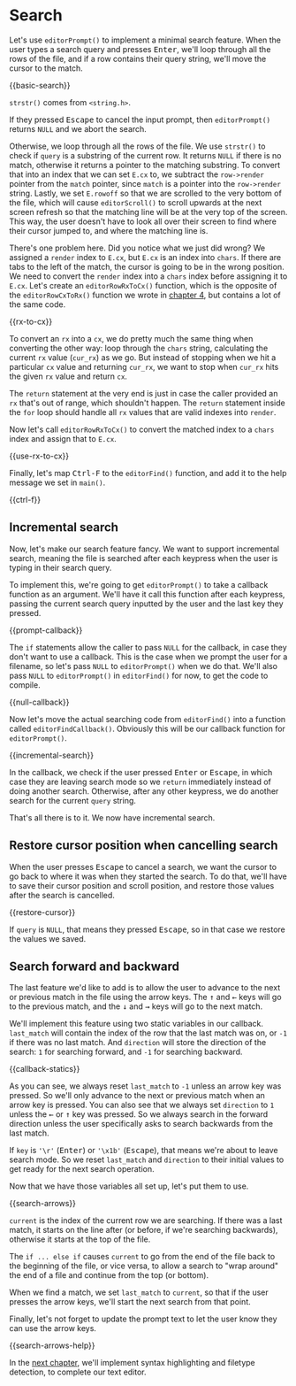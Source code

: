# Search

Let's use `editorPrompt()` to implement a minimal search feature. When the user
types a search query and presses <kbd>Enter</kbd>, we'll loop through all the
rows of the file, and if a row contains their query string, we'll move the
cursor to the match.

{{basic-search}}

`strstr()` comes from `<string.h>`.

If they pressed <kbd>Escape</kbd> to cancel the input prompt, then
`editorPrompt()` returns `NULL` and we abort the search.

Otherwise, we loop through all the rows of the file. We use `strstr()` to check
if `query` is a substring of the current row. It returns `NULL` if there is no
match, otherwise it returns a pointer to the matching substring. To convert
that into an index that we can set `E.cx` to, we subtract the `row->render`
pointer from the `match` pointer, since `match` is a pointer into the
`row->render` string. Lastly, we set `E.rowoff` so that we are scrolled to the
very bottom of the file, which will cause `editorScroll()` to scroll upwards at
the next screen refresh so that the matching line will be at the very top of
the screen. This way, the user doesn't have to look all over their screen to
find where their cursor jumped to, and where the matching line is.

There's one problem here. Did you notice what we just did wrong? We assigned a
`render` index to `E.cx`, but `E.cx` is an index into `chars`. If there are
tabs to the left of the match, the cursor is going to be in the wrong position.
We need to convert the `render` index into a `chars` index before assigning it
to `E.cx`. Let's create an `editorRowRxToCx()` function, which is the opposite
of the `editorRowCxToRx()` function we wrote in
[chapter 4](04.aTextViewer.html#tabs-and-the-cursor), but contains a lot of the
same code.

{{rx-to-cx}}

To convert an `rx` into a `cx`, we do pretty much the same thing when
converting the other way: loop through the `chars` string, calculating the
current `rx` value (`cur_rx`) as we go. But instead of stopping when we hit a
particular `cx` value and returning `cur_rx`, we want to stop when `cur_rx`
hits the given `rx` value and return `cx`.

The `return` statement at the very end is just in case the caller provided an
`rx` that's out of range, which shouldn't happen. The `return` statement inside
the `for` loop should handle all `rx` values that are valid indexes into
`render`.

Now let's call `editorRowRxToCx()` to convert the matched index to a `chars`
index and assign that to `E.cx`.

{{use-rx-to-cx}}

Finally, let's map <kbd>Ctrl-F</kbd> to the `editorFind()` function, and add it
to the help message we set in `main()`.

{{ctrl-f}}

## Incremental search

Now, let's make our search feature fancy. We want to support incremental
search, meaning the file is searched after each keypress when the user is
typing in their search query.

To implement this, we're going to get `editorPrompt()` to take a callback
function as an argument. We'll have it call this function after each keypress,
passing the current search query inputted by the user and the last key they
pressed.

{{prompt-callback}}

The `if` statements allow the caller to pass `NULL` for the callback, in case
they don't want to use a callback. This is the case when we prompt the user
for a filename, so let's pass `NULL` to `editorPrompt()` when we do that. We'll
also pass `NULL` to `editorPrompt()` in `editorFind()` for now, to get the code
to compile.

{{null-callback}}

Now let's move the actual searching code from `editorFind()` into a function
called `editorFindCallback()`. Obviously this will be our callback function for
`editorPrompt()`.

{{incremental-search}}

In the callback, we check if the user pressed <kbd>Enter</kbd> or
<kbd>Escape</kbd>, in which case they are leaving search mode so we `return`
immediately instead of doing another search. Otherwise, after any other
keypress, we do another search for the current `query` string.

That's all there is to it. We now have incremental search.

## Restore cursor position when cancelling search

When the user presses <kbd>Escape</kbd> to cancel a search, we want the cursor
to go back to where it was when they started the search. To do that, we'll have
to save their cursor position and scroll position, and restore those values
after the search is cancelled.

{{restore-cursor}}

If `query` is `NULL`, that means they pressed <kbd>Escape</kbd>, so in that
case we restore the values we saved.

## Search forward and backward

The last feature we'd like to add is to allow the user to advance to the next
or previous match in the file using the arrow keys. The <kbd>&uarr;</kbd> and
<kbd>&larr;</kbd> keys will go to the previous match, and the <kbd>&darr;</kbd>
and <kbd>&rarr;</kbd> keys will go to the next match.

We'll implement this feature using two static variables in our callback.
`last_match` will contain the index of the row that the last match was on, or
`-1` if there was no last match. And `direction` will store the direction of
the search: `1` for searching forward, and `-1` for searching backward.

{{callback-statics}}

As you can see, we always reset `last_match` to `-1` unless an arrow key was
pressed. So we'll only advance to the next or previous match when an arrow key
is pressed. You can also see that we always set `direction` to `1` unless the
<kbd>&larr;</kbd> or <kbd>&uarr;</kbd> key was pressed. So we always search in
the forward direction unless the user specifically asks to search backwards
from the last match.

If `key` is `'\r'` (<kbd>Enter</kbd>) or `'\x1b'` (<kbd>Escape</kbd>), that
means we're about to leave search mode. So we reset `last_match` and
`direction` to their initial values to get ready for the next search operation.

Now that we have those variables all set up, let's put them to use.

{{search-arrows}}

`current` is the index of the current row we are searching. If there was a last
match, it starts on the line after (or before, if we're searching backwards),
otherwise it starts at the top of the file.

The `if ... else if` causes `current` to go from the end of the file back to
the beginning of the file, or vice versa, to allow a search to "wrap around"
the end of a file and continue from the top (or bottom).

When we find a match, we set `last_match` to `current`, so that if the user
presses the arrow keys, we'll start the next search from that point.

Finally, let's not forget to update the prompt text to let the user know they
can use the arrow keys.

{{search-arrows-help}}

In the [next chapter](07.syntaxHighlighting.html), we'll implement syntax
highlighting and filetype detection, to complete our text editor.

